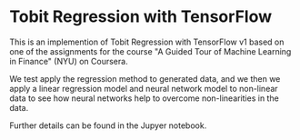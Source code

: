 # Tobit Regression with TensorFlow
This is an implemention of Tobit Regression with TensorFlow v1 based on one of the assignments for the course "A Guided Tour of Machine Learning in Finance" (NYU) on Coursera.

We test apply the regression method to generated data, and we then we apply a linear regression model and neural network model to non-linear data to see how neural networks help to overcome non-linearities in the data.

Further details can be found in the Jupyer notebook.

